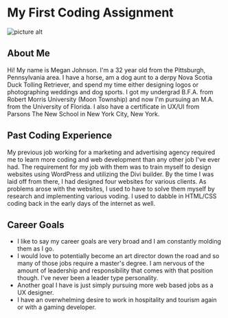 # My First Coding Assignment
![picture alt](https://miro.medium.com/v2/0*ZjYSm_q36J4KChdn "This is Fine Meme")
## About Me ##
Hi! My name is Megan Johnson. I'm a 32 year old from the Pittsburgh, Pennsylvania area. I have a horse, am a dog aunt to a derpy Nova Scotia Duck Tolling Retriever, and spend my time either designing logos or photographing weddings and dog sports. I got my undergrad B.F.A. from Robert Morris University (Moon Township) and now I'm pursuing an M.A. from the University of Florida. I also have a certificate in UX/UI from Parsons The New School in New York City, New York.

## Past Coding Experience ##
My previous job working for a marketing and advertising agency required me to learn more coding and web development than any other job I've ever had. The requirement for my job with them was to train myself to design websites using WordPress and utilizing the Divi builder. By the time I was laid off from there, I had designed four websites for various clients. As problems arose with the websites, I used to have to solve them myself by research and implementing various voding. I used to dabble in HTML/CSS coding back in the early days of the internet as well.

## Career Goals ##
- I like to say my career goals are very broad and I am constantly molding them as I go. 
- I would love to potentially become an art director down the road and so many of those jobs require a master's degree. I am nervous of the amount of leadership and responsibility that comes with that position though. I've never been a leader type personality. 
- Another goal I have is just simply pursuing more web based jobs as a UX designer.
- I have an overwhelming desire to work in hospitality and tourism again or with a gaming developer.